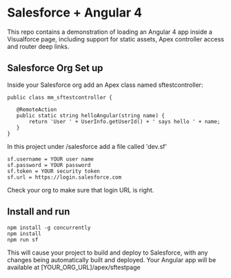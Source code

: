 # Salesforce + Angular 4 #

This repo contains a demonstration of loading an Angular 4 app inside a Visualforce page, including support for static assets, Apex controller access and router deep links.

## Salesforce Org Set up ##

Inside your Salesforce org add an Apex class named sftestcontroller:


    public class mm_sftestcontroller {
    
       @RemoteAction
       public static string helloAngular(string name) {
           return 'User ' + UserInfo.getUserId() + ' says hello ' + name;
       }
    }

In this project under /salesforce add a file called 'dev.sf'


    sf.username = YOUR user name
    sf.password = YOUR password
    sf.token = YOUR security token
    sf.url = https://login.salesforce.com


Check your org to make sure that login URL is right.

## Install and run ##


    npm install -g concurrently
    npm install
    npm run sf


This will cause your project to build and deploy to Salesforce, with any changes being automatically built and deployed. Your Angular app will be available at [YOUR_ORG_URL]/apex/sftestpage
